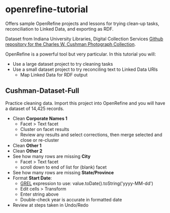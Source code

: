 # openrefine-tutorial
Offers sample OpenRefine projects and lessons for trying clean-up tasks, reconciliation to Linked Data, and exporting as RDF.

Dataset from Indiana University Libraries, Digital Collection Services <a href="https://github.com/iulibdcs/cushman_photos">Github repository for the Charles W. Cushman Photograph Collection</a>. 

OpenRefine is a powerful tool but very particular. In this tutorial you will:
* Use a large dataset project to try cleaning tasks
* Use a small dataset project to try reconciling text to Linked Data URIs
  * Map Linked Data for RDF output

## Cushman-Dataset-Full
Practice cleaning data. Import this project into OpenRefine and you will have a dataset of 14,425 records.
* Clean **Corporate Names 1**
    * Facet > Text facet
    * Cluster on facet results
    * Review any results and select corrections, then merge selected and close or re-cluster
* Clean **Other 1**
* Clean **Other 2**
* See how many rows are missing **City**
    * Facet > Text facet
    * scroll down to end of list for (blank) facet
* See how many rows are missing **State/Province**
* Format **Start Date**: 
    * <a href="https://github.com/OpenRefine/OpenRefine/wiki/General-Refine-Expression-Language">GREL</a> expression to use: value.toDate().toString('yyyy-MM-dd')
    * Edit cells > Transform
    * Enter string above
    * Double-check year is accurate in formatted date
* Review at steps taken in Undo/Redo
